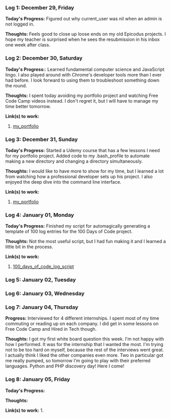### Log 1: December 29, Friday

**Today's Progress:** Figured out why current_user was nil when an admin is not logged in.

**Thoughts:** Feels good to close up loose ends on my old Epicodus projects. I hope my teacher is surprised when he sees the resubmission in his inbox one week after class.


### Log 2: December 30, Saturday

**Today's Progress:**: Learned fundamental computer science and JavaScript lingo. I also played around with Chrome's developer tools more than I ever had before. I look forward to using them to troubleshoot something down the round.

**Thoughts:** I spent today avoiding my portfolio project and watching Free Code Camp videos instead. I don't regret it, but I will have to manage my time better tomorrow.

**Link(s) to work:**
1. [my_portfolio](https://github.com/mostriki/my_portfolio)


### Log 3: December 31, Sunday

**Today's Progress:** Started a Udemy course that has a few lessons I need for my portfolio project. Added code to my .bash_profile to automate making a new directory and changing a directory simultaneously.

**Thoughts:** I would like to have more to show for my time, but I learned a lot from watching how a professional developer sets up his project. I also enjoyed the deep dive into the command line interface.

**Link(s) to work:**
1. [my_portfolio](https://github.com/mostriki/my_portfolio)


### Log 4: January 01, Monday

**Today's Progress:** Finished my script for automagically generating a template of 100 log entries for the 100 Days of Code project.

**Thoughts:** Not the most useful script, but I had fun making it and I learned a little bit in the process.

**Link(s) to work:**
1. [100_days_of_code_log_script](https://github.com/mostriki/100_days_of_code_log_script)

### Log 5: January 02, Tuesday

### Log 6: January 03, Wednesday

### Log 7: January 04, Thursday

**Progress:** Interviewed for 4 different internships. I spent most of my time commuting or reading up on each company. I did get in some lessons on Free Code Camp and Hired in Tech though.

**Thoughts:** I got my first white board question this week. I'm not happy with how I performed. It was for the internship that I wanted the most. I'm trying not to be too hard on myself, because the rest of the interviews went great. I actually think I liked the other companies even more. Two in particular got me really pumped, so tomorrow I'm going to play with their preferred languages. Python and PHP discovery day! Here I come!

### Log 8: January 05, Friday

**Today's Progress:**

**Thoughts:**

**Link(s) to work:**
1.
